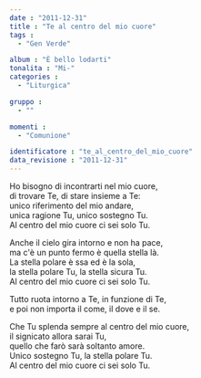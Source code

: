 ```yaml
---
date : "2011-12-31"
title : "Te al centro del mio cuore"
tags : 
  - "Gen Verde"

album : "È bello lodarti"
tonalita : "Mi-"
categories : 
  - "Liturgica"

gruppo : 
  - ""

momenti : 
  - "Comunione"

identificatore : "te_al_centro_del_mio_cuore"
data_revisione : "2011-12-31"
---
```

  
  
Ho bisogno di incontrarti nel mio cuore,  
di trovare Te, di stare insieme a Te:  
unico riferimento del mio andare,  
unica ragione Tu, unico sostegno Tu.  
Al centro del mio cuore ci sei solo Tu.  
  
  
Anche il cielo gira intorno e non ha pace,  
ma c'è un punto fermo è quella stella là.  
La stella polare è ssa ed è la sola,  
la stella polare Tu, la stella sicura Tu.  
Al centro del mio cuore ci sei solo Tu.  
  
  
Tutto ruota intorno a Te, in funzione di Te,   
e poi non importa il come, il dove e il se.   
  
  
Che Tu splenda sempre al centro del mio cuore,  
il signicato allora sarai Tu,  
quello che farò sarà soltanto amore.  
Unico sostegno Tu, la stella polare Tu.  
Al centro del mio cuore ci sei solo Tu.  
  
  
  
  
  
